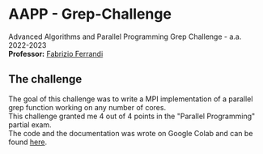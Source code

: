 # AAPP - Grep-Challenge
Advanced Algorithms and Parallel Programming Grep Challenge - a.a. 2022-2023<br>
**Professor:** [Fabrizio Ferrandi](https://ferrandi.faculty.polimi.it/)
## The challenge 
The goal of this challenge was to write a MPI implementation of a parallel grep function working on any number of cores.<br>
This challenge granted me 4 out of 4 points in the "Parallel Programming" partial exam.<br>
The code and the documentation was wrote on Google Colab and can be found [here](grep_challenge_sanguineti.ipynb). 
